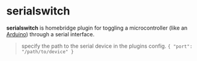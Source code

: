 # serialswitch
**serialswitch** is homebridge plugin for toggling a microcontroller (like an [Arduino](https://www.arduino.cc/)) through a serial interface.

> specify the path to the serial device in the plugins config. `{ "port": "/path/to/device" }`
